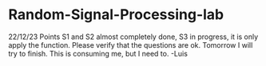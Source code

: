 # Random-Signal-Processing-lab
22/12/23
Points S1 and S2 almost completely done, S3 in progress, it is only apply the function. Please verify that the questions are ok.
Tomorrow I will try to finish. This is consuming me, but I need to.
-Luis
